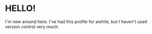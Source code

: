 # HELLO!

I'm new around here. I've had this profile for awhile, but I haven't used version control very much.
